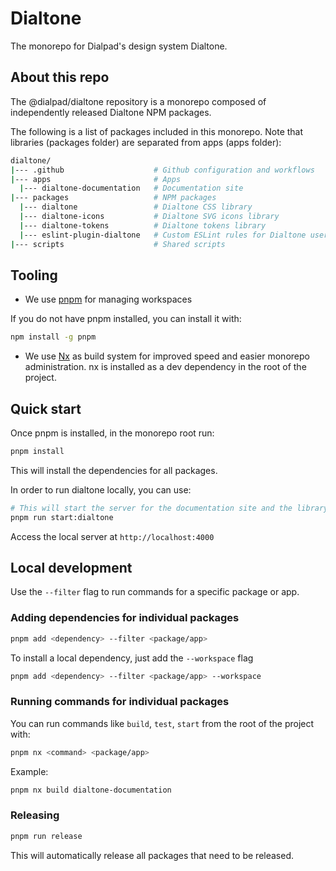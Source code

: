 # Dialtone

The monorepo for Dialpad's design system Dialtone.

## About this repo

The @dialpad/dialtone repository is a monorepo composed of independently released Dialtone NPM packages.

The following is a list of packages included in this monorepo. Note that libraries (packages folder) are separated from apps (apps folder):

```sh
dialtone/
|--- .github                    # Github configuration and workflows
|--- apps                       # Apps
  |--- dialtone-documentation   # Documentation site
|--- packages                   # NPM packages
  |--- dialtone                 # Dialtone CSS library
  |--- dialtone-icons           # Dialtone SVG icons library
  |--- dialtone-tokens          # Dialtone tokens library
  |--- eslint-plugin-dialtone   # Custom ESLint rules for Dialtone users
|--- scripts                    # Shared scripts
```

## Tooling

- We use [pnpm](https://pnpm.io) for managing workspaces

If you do not have pnpm installed, you can install it with:

```bash
npm install -g pnpm
```

- We use [Nx](https://nx.dev/) as build system for improved speed and easier monorepo administration.
nx is installed as a dev dependency in the root of the project.

## Quick start

Once pnpm is installed, in the monorepo root run:

```bash
pnpm install
```

This will install the dependencies for all packages.

In order to run dialtone locally, you can use:

```bash
# This will start the server for the documentation site and the library so it is live updated with any changes.
pnpm run start:dialtone
```

Access the local server at `http://localhost:4000`

## Local development

Use the `--filter` flag to run commands
for a specific package or app.

### Adding dependencies for individual packages

```bash
pnpm add <dependency> --filter <package/app>
```

To install a local dependency, just add the `--workspace` flag

```bash
pnpm add <dependency> --filter <package/app> --workspace
```

### Running commands for individual packages

You can run commands like `build`, `test`, `start` from
the root of the project with:

```bash
pnpm nx <command> <package/app>
```

Example:

```bash
pnpm nx build dialtone-documentation
```

### Releasing

```bash
pnpm run release
```

This will automatically release all packages that need to be released.
